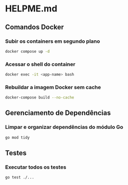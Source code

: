 # HELPME.md

## Comandos Docker

### Subir os containers em segundo plano
```bash
docker compose up -d
```

### Acessar o shell do container
```bash
docker exec -it <app-name> bash
```

### Rebuildar a imagem Docker sem cache
```bash
docker-compose build --no-cache
```

## Gerenciamento de Dependências

### Limpar e organizar dependências do módulo Go
```bash
go mod tidy
```

## Testes

### Executar todos os testes
```bash
go test ./...
```